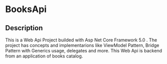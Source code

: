 # BooksApi

## Description

This is a Web Api Project builded with Asp Net Core Framework 5.0 .
The project has concepts and implementarions like ViewModel Pattern, Bridge Pattern with Generics usage, delegates and more.
This Web Api is backend from an application of books catalog.
